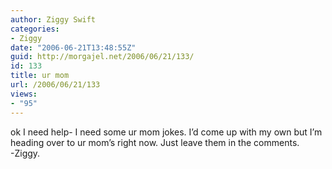 ```yaml
---
author: Ziggy Swift
categories:
- Ziggy
date: "2006-06-21T13:48:55Z"
guid: http://morgajel.net/2006/06/21/133/
id: 133
title: ur mom
url: /2006/06/21/133
views:
- "95"
---
```


ok I need help- I need some ur mom jokes. I’d come up with my own but I’m heading over to ur mom’s right now. Just leave them in the comments.  
-Ziggy.